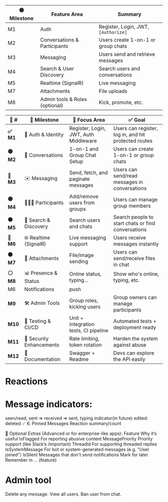 | 🟢 Milestone | Feature Area                   | Summary                             |
| ------------ | ------------------------------ | ----------------------------------- |
|  M1         | Auth                           | Register, Login, JWT, `[Authorize]` |
|  M2        | Conversations & Participants   | Users create 1-on-1 or group chats  |
|  M3        | Messaging                      | Users send and retrieve messages    |
|  M4        | Search & User Discovery        | Search users and conversations      |
|  M5        | Realtime (SignalR)             | Live messaging                      |
|  M7        | Attachments                    | File uploads                        |
|  M8         | Admin tools & Roles (optional) | Kick, promote, etc.                 |


| 🔢 #      | 🧩 Milestone             | 🔧 Focus Area                         | ✅ Goal                                               |
|-----------| ------------------------ | ------------------------------------- | ---------------------------------------------------- |
| **✅ M1**  | 🔐 Auth & Identity       | Register, Login, JWT, Auth Middleware | Users can register, log in, and hit protected routes |
| **🟡 M2** | 💬 Conversations         | 1-on-1 and Group Chat Setup           | Users can create 1-on-1 or group chats               |
| **🔵 M3** | ✉️ Messaging             | Send, fetch, and paginate messages    | Users can send/read messages in conversations        |
| **🟣 M4** | 🧑‍🤝‍🧑 Participants    | Add/remove users from groups          | Users can manage group members                       |
| **🟠 M5** | 🔎 Search & Discovery    | Search users and chats                | Search people to start chats or find conversations   |
| **🔴 M6** | 🌐 Realtime (SignalR)    | Live messaging support                | Users receive messages instantly                     |
| **🟤 M7** | 📁 Attachments           | File/image sending                    | Users can send/receive files in chat                 |
| **⚪ M8**  | 📊 Presence & Status     | Online status, typing...              | Show who's online, typing, etc.                      |
|  M6        | Notifications  | push                 |
| **M9**    | 🛠️ Admin Tools          | Group roles, kicking users            | Group owners can manage participants                 |
| **M10**   | 🧪 Testing & CI/CD       | Unit + integration tests, CI pipeline | Automated tests + deployment ready                   |
| **M11**   | 🔐 Security Enhancements | Rate limiting, token rotation         | Harden the system against abuse                      |
| **M12**   | 📜 Documentation         | Swagger + Readme                      | Devs can explore the API easily                      |

# Reactions
# Message indicators:
seen/read,
sent => received => sent, 
typing indicator(in future)
edited:
deleted
✅ 6. Pinned Messages
Reaction summary/count


🧠 Optional Extras (Advanced or for enterprise-like apps):
Feature	Why it’s useful
IsFlagged	For reporting abusive content
MessagePriority	Priority support (like Slack’s /important)
ThreadId	For supporting threaded replies
IsSystemMessage	For bot or system-generated messages (e.g. "User joined")
IsSilent	Messages that don't send notifications
Mark for later
Remember in ... (feature)


# Admin tool
   Delete any message.
   View all users.
   Ban user from chat.
